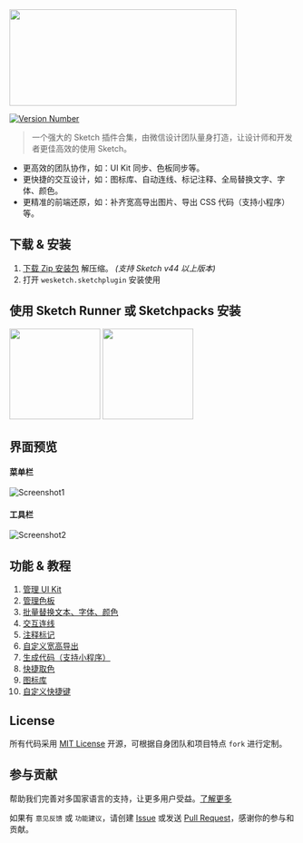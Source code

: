<img src="https://wximg.gtimg.com/tmt/sketch/miaow.png" width=400 height=170>

[![Version Number](https://img.shields.io/github/release/weixin/WeSketch.svg?style=flat)](https://github.com/weixin/WeSketch/ "Version Number")

> 一个强大的 Sketch 插件合集，由微信设计团队量身打造，让设计师和开发者更佳高效的使用 Sketch。

* 更高效的团队协作，如：UI Kit 同步、色板同步等。
* 更快捷的交互设计，如：图标库、自动连线、标记注释、全局替换文字、字体、颜色。
* 更精准的前端还原，如：补齐宽高导出图片、导出 CSS 代码（支持小程序）等。

## 下载 & 安装

1.  [下载 Zip 安装包](https://github.com/weixin/WeSketch/archive/master.zip) 解压缩。 *(支持 Sketch v44 以上版本)*  
2. 打开 `wesketch.sketchplugin` 安装使用

## 使用 Sketch Runner 或 Sketchpacks 安装


<a href="http://www.sketchrunner.com"><img src="https://user-images.githubusercontent.com/1049575/27900476-1a3ea8a2-6261-11e7-8358-ab6e7f168886.jpg" width="160px"></a> <a href="https://sketchpacks.com/weixin/WeSketch/install"><img src="http://sketchpacks-com.s3.amazonaws.com/assets/badges/sketchpacks-badge-install.png" width="160px"></a>

## 界面预览

#### 菜单栏

![Screenshot1](https://wximg.gtimg.com/tmt/sketch/menu-cn.png)

#### 工具栏

![Screenshot2](https://wximg.gtimg.com/tmt/sketch/toolbar-cn.png)

## 功能 & 教程

1. [管理 UI Kit](https://github.com/weixin/WeSketch/wiki/%E2%92%88-UIkit-Sync)
2. [管理色板](https://github.com/weixin/WeSketch/wiki/%E2%92%89-Color-Sync)
3. [批量替换文本、字体、颜色](https://github.com/weixin/WeSketch/wiki/%E2%92%8A-Advanced-Replace)
4. [交互连线](https://github.com/weixin/WeSketch/wiki/%E2%92%8B-Draw-Link)
5. [注释标记](https://github.com/weixin/WeSketch/wiki/%E2%92%8C-Make-Mark)
6. [自定义宽高导出](https://github.com/weixin/WeSketch/wiki/%E2%92%8D-Advanced-Export)
7. [生成代码（支持小程序）](https://github.com/weixin/WeSketch/wiki/%E2%92%8E-Copy-CSS)
8. [快捷取色](https://github.com/weixin/WeSketch/wiki/%E2%92%8F-Quick-Copy-Color)
9. [图标库](https://github.com/weixin/WeSketch/wiki/%E2%92%90-Icon-Manager)
10. [自定义快捷键](https://github.com/weixin/WeSketch/wiki/%E2%92%91-Shortcuts)

## License

所有代码采用 [MIT License](http://opensource.org/licenses/MIT) 开源，可根据自身团队和项目特点 `fork` 进行定制。  

## 参与贡献

帮助我们完善对多国家语言的支持，让更多用户受益。[了解更多](https://github.com/weixin/WeSketch/wiki/%E2%92%93-Contribution--to-lanauage)
 
如果有 `意见反馈` 或 `功能建议`，请创建 [Issue](https://github.com/weixin/WeSketch/issues) 或发送 [Pull Request](https://github.com/weixin/WeSketch/pulls)，感谢你的参与和贡献。
